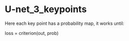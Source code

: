 # U-net_3_keypoints



Here each key point has a probability map, 
it works until: 

loss = criterion(out, prob) 



